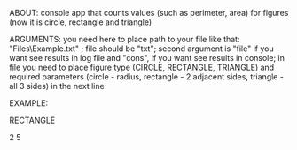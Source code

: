 ABOUT: console app that counts values (such as perimeter, area) for figures (now it is circle, rectangle and triangle)

ARGUMENTS: you need here to place path to your file like that: "Files\Example.txt" ; file should be "txt"; second argument is "file" if you want see results in log file and "cons", if you want see results in console; in file you need to place figure type (CIRCLE, RECTANGLE, TRIANGLE) and required parameters (circle - radius, rectangle - 2 adjacent sides, triangle - all 3 sides) in the next line

EXAMPLE:

RECTANGLE

2 5
